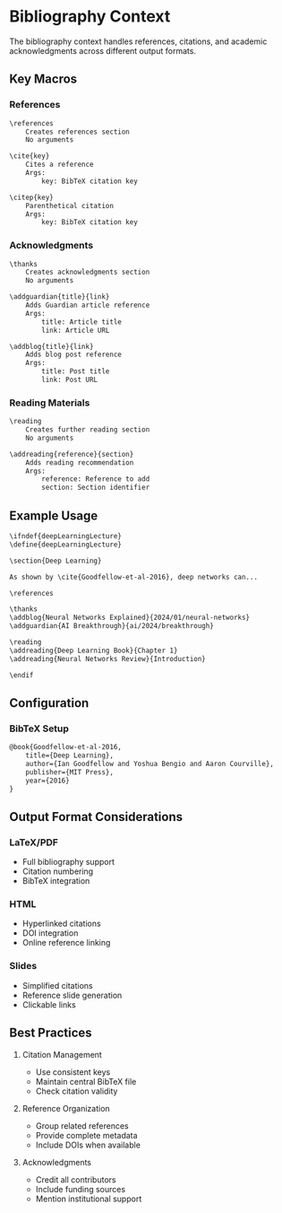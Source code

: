 # Bibliography Context

The bibliography context handles references, citations, and academic acknowledgments across different output formats.

## Key Macros

### References
```markdown
\references
    Creates references section
    No arguments

\cite{key}
    Cites a reference
    Args:
        key: BibTeX citation key

\citep{key}
    Parenthetical citation
    Args:
        key: BibTeX citation key
```

### Acknowledgments
```markdown
\thanks
    Creates acknowledgments section
    No arguments

\addguardian{title}{link}
    Adds Guardian article reference
    Args:
        title: Article title
        link: Article URL

\addblog{title}{link}
    Adds blog post reference
    Args:
        title: Post title
        link: Post URL
```

### Reading Materials
```markdown
\reading
    Creates further reading section
    No arguments

\addreading{reference}{section}
    Adds reading recommendation
    Args:
        reference: Reference to add
        section: Section identifier
```

## Example Usage

```markdown
\ifndef{deepLearningLecture}
\define{deepLearningLecture}

\section{Deep Learning}

As shown by \cite{Goodfellow-et-al-2016}, deep networks can...

\references

\thanks
\addblog{Neural Networks Explained}{2024/01/neural-networks}
\addguardian{AI Breakthrough}{ai/2024/breakthrough}

\reading
\addreading{Deep Learning Book}{Chapter 1}
\addreading{Neural Networks Review}{Introduction}

\endif
```

## Configuration

### BibTeX Setup
```latex
@book{Goodfellow-et-al-2016,
    title={Deep Learning},
    author={Ian Goodfellow and Yoshua Bengio and Aaron Courville},
    publisher={MIT Press},
    year={2016}
}
```

## Output Format Considerations

### LaTeX/PDF
- Full bibliography support
- Citation numbering
- BibTeX integration

### HTML
- Hyperlinked citations
- DOI integration
- Online reference linking

### Slides
- Simplified citations
- Reference slide generation
- Clickable links

## Best Practices

1. Citation Management
   - Use consistent keys
   - Maintain central BibTeX file
   - Check citation validity

2. Reference Organization
   - Group related references
   - Provide complete metadata
   - Include DOIs when available

3. Acknowledgments
   - Credit all contributors
   - Include funding sources
   - Mention institutional support
